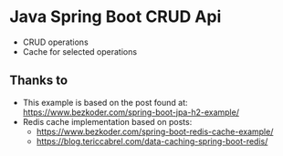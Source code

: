 # Java Spring Boot CRUD Api

- CRUD operations
- Cache for selected operations


## Thanks to

- This example is based on the post found at: https://www.bezkoder.com/spring-boot-jpa-h2-example/
- Redis cache implementation based on posts:
  - https://www.bezkoder.com/spring-boot-redis-cache-example/
  - https://blog.tericcabrel.com/data-caching-spring-boot-redis/

